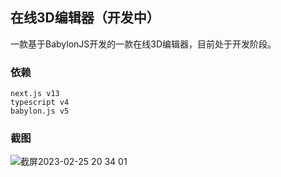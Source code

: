 ## 在线3D编辑器（开发中）

一款基于BabylonJS开发的一款在线3D编辑器，目前处于开发阶段。

### 依赖
```
next.js v13
typescript v4
babylon.js v5
```

### 截图

![截屏2023-02-25 20 34 01](https://user-images.githubusercontent.com/16659637/221356986-5dac7b5a-3dc6-4053-9270-709a155e9ccd.png)
